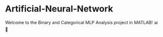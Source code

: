 # Artificial-Neural-Network
Welcome to the Binary and Categorical MLP Analysis project in MATLAB! 📊🧠
